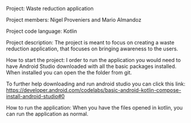 Project: Waste reduction application

Project members: Nigel Proveniers and Mario Almandoz

Project code language: Kotlin

Project description: The project is meant to focus on creating a waste reduction application, that focuses on bringing awareness to the users.

How to start the project: I order to run the application you would need to have Android Studio downloaded with all the basic packages installed. When installed you can open the the folder from git.

To further help downloading and run android studio you can click this link:
 https://developer.android.com/codelabs/basic-android-kotlin-compose-install-android-studio#0

How to run the application: When you have the files opened in kotlin, you can run the application as normal.

